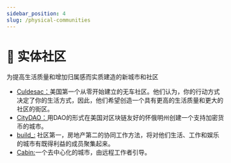 ```yaml
---
sidebar_position: 4
slug: /physical-communities
---
```


# 🏡 实体社区

为提高生活质量和增加归属感而实质建造的新城市和社区

- [Culdesac：](https://culdesac.com/ "Culdesac：")美国第一个从零开始建立的无车社区。他们认为，你的行动方式决定了你的生活方式，因此，他们希望创造一个具有更高的生活质量和更大的社区的街区。
- [CityDAO：](https://www.citydao.io/ "CityDAO：")用DAO的形式在美国对区块链友好的怀俄明州创建一个支持加密货币的城市。
- [build_:](https://www.buildcities.network/ "build_:") 社区第一，房地产第二的协同工作方法，将对他们生活、工作和娱乐的城市有既得利益的成员聚集起来。
- [Cabin:](https://www.creatorcabins.com/ "Cabin:")一个去中心化的城市，由远程工作者引导。
